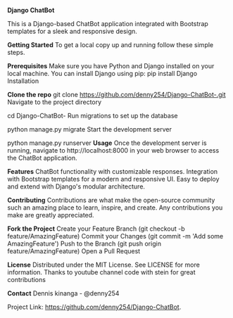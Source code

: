 **Django ChatBot**

This is a Django-based ChatBot application integrated with Bootstrap templates for a sleek and responsive design.

**Getting Started**
To get a local copy up and running follow these simple steps.

**Prerequisites**
Make sure you have Python and Django installed on your local machine. You can install Django using pip:
pip install Django
Installation


**Clone the repo**
git clone https://github.com/denny254/Django-ChatBot-.git
Navigate to the project directory

cd Django-ChatBot-
Run migrations to set up the database

python manage.py migrate
Start the development server

python manage.py runserver
**Usage**
Once the development server is running, navigate to http://localhost:8000 in your web browser to access the ChatBot application.

**Features**
ChatBot functionality with customizable responses.
Integration with Bootstrap templates for a modern and responsive UI.
Easy to deploy and extend with Django's modular architecture.

**Contributing**
Contributions are what make the open-source community such an amazing place to learn, inspire, and create. Any contributions you make are greatly appreciated.

**Fork the Project**
Create your Feature Branch (git checkout -b feature/AmazingFeature)
Commit your Changes (git commit -m 'Add some AmazingFeature')
Push to the Branch (git push origin feature/AmazingFeature)
Open a Pull Request

**License**
Distributed under the MIT License. See LICENSE for more information.
Thanks to youtube channel code with stein for great contributions

**Contact**
Dennis kinanga - @denny254

Project Link: https://github.com/denny254/Django-ChatBot.
